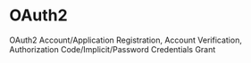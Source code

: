 # OAuth2
OAuth2 Account/Application Registration, Account Verification, Authorization Code/Implicit/Password Credentials Grant 
